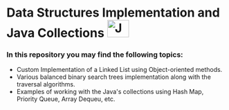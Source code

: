 # Data Structures Implementation and Java Collections <img src="https://user-images.githubusercontent.com/16316096/119239060-6c8f4200-bb14-11eb-9eee-0491c9084ed5.png" alt="Java Folder" width="50" height="40">



### In this repository you may find the following topics:
- Custom Implementation of a Linked List using Object-oriented methods.
- Various balanced binary search trees implementation along with the traversal algorithms.
- Examples of working with the Java's collections using Hash Map, Priority Queue, Array Dequeu, etc. 
